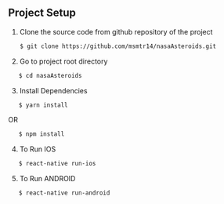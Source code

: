## Project Setup

1. Clone the source code from github repository of the project

   ```sh
   $ git clone https://github.com/msmtr14/nasaAsteroids.git
   ```

2. Go to project root directory

```sh
   $ cd nasaAsteroids

```

3. Install Dependencies

```sh
   $ yarn install

```

OR

```sh
   $ npm install

```

4. To Run IOS

```sh
   $ react-native run-ios

```

5. To Run ANDROID

```sh
   $ react-native run-android

```
